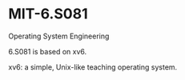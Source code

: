 # MIT-6.S081
Operating System Engineering

6.S081 is based on xv6.

xv6: a simple, Unix-like teaching operating system.
